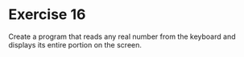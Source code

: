 # Exercise 16

Create a program that reads any real number from the keyboard and displays its entire portion on the screen.
